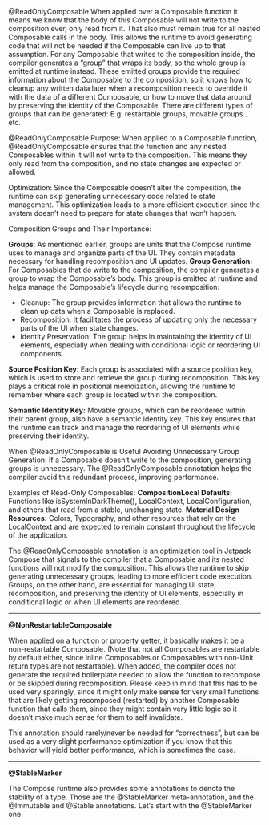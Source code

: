 @ReadOnlyComposable
When applied over a Composable function it means we know that the body of this Composable will not write to the composition ever, only read from it. That also must remain true for all nested Composable calls in the body. This allows the runtime to avoid generating code that will not be needed if the Composable can live up to that assumption.
For any Composable that writes to the composition inside, the compiler generates a “group” that wraps its body, so the whole group is emitted at runtime instead. These emitted groups provide the required information about the Composable to the composition, so it knows how to cleanup any written data later when a recomposition needs to override it with the data of a different Composable, or how to move that data around by preserving the identity of the Composable. There are different types of groups that can be generated: E.g: restartable groups, movable groups… etc.

@ReadOnlyComposable 
Purpose: When applied to a Composable function, @ReadOnlyComposable ensures that the function and any nested Composables within it will not write to the composition. This means they only read from the composition, and no state changes are expected or allowed.

Optimization: Since the Composable doesn’t alter the composition, the runtime can skip generating unnecessary code related to state management. This optimization leads to a more efficient execution since the system doesn’t need to prepare for state changes that won’t happen.


Composition Groups and Their Importance:

**Groups**: As mentioned earlier, groups are units that the Compose runtime uses to manage and organize parts of the UI. They contain metadata necessary for handling recomposition and UI updates.
**Group Generation:** For Composables that do write to the composition, the compiler generates a group to wrap the Composable’s body. This group is emitted at runtime and helps manage the Composable’s lifecycle during recomposition:
  - Cleanup: The group provides information that allows the runtime to clean up data when a Composable is replaced.
  - Recomposition: It facilitates the process of updating only the necessary parts of the UI when state changes.
  - Identity Preservation: The group helps in maintaining the identity of UI elements, especially when dealing with conditional logic or reordering UI components.

**Source Position Key**: Each group is associated with a source position key, which is used to store and retrieve the group during recomposition. This key plays a critical role in positional memoization, allowing the runtime to remember where each group is located within the composition.

**Semantic Identity Key:** Movable groups, which can be reordered within their parent group, also have a semantic identity key. This key ensures that the runtime can track and manage the reordering of UI elements while preserving their identity.

When @ReadOnlyComposable is Useful
Avoiding Unnecessary Group Generation: If a Composable doesn’t write to the composition, generating groups is unnecessary. The @ReadOnlyComposable annotation helps the compiler avoid this redundant process, improving performance.

Examples of Read-Only Composables:
**CompositionLocal Defaults:** Functions like isSystemInDarkTheme(), LocalContext, LocalConfiguration, and others that read from a stable, unchanging state.
**Material Design Resources:** Colors, Typography, and other resources that rely on the LocalContext and are expected to remain constant throughout the lifecycle of the application.

The @ReadOnlyComposable annotation is an optimization tool in Jetpack Compose that signals to the compiler that a Composable and its nested functions will not modify the composition. This allows the runtime to skip generating unnecessary groups, leading to more efficient code execution. Groups, on the other hand, are essential for managing UI state, recomposition, and preserving the identity of UI elements, especially in conditional logic or when UI elements are reordered.




------
**@NonRestartableComposable**

When applied on a function or property getter, it basically makes it be a non-restartable Composable. (Note that not all Composables are restartable by default either, since inline Composables or Composables with non-Unit return types are not restartable).
When added, the compiler does not generate the required boilerplate needed to allow the function to recompose or be skipped during recomposition. Please keep in mind that this has to be used very sparingly, since it might only make sense for very small functions that are likely getting recomposed (restarted) by another Composable function that calls them, since they might contain very little logic so it doesn’t make much sense for them to self invalidate.

This annotation should rarely/never be needed for “correctness”, but can be used as a very slight performance optimization if you know that this behavior will yield better performance, which is sometimes the case.

---
**@StableMarker**

The Compose runtime also provides some annotations to denote the stability of a type. Those are the @StableMarker meta-annotation, and the @Immutable and @Stable annotations. Let’s start with the @StableMarker one